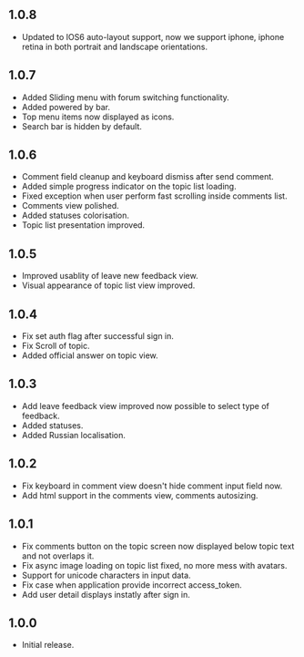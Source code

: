 ## 1.0.8 ##

* Updated to IOS6 auto-layout support, now we support iphone, iphone retina in both portrait and landscape orientations.

## 1.0.7 ##

* Added Sliding menu with forum switching functionality.
* Added powered by bar.
* Top menu items now displayed as icons.
* Search bar is hidden by default.

## 1.0.6 ##

* Comment field cleanup and keyboard dismiss after send comment.
* Added simple progress indicator on the topic list loading.
* Fixed exception when user perform fast scrolling inside comments list.
* Comments view polished.
* Added statuses colorisation.
* Topic list presentation improved.

## 1.0.5 ##

* Improved usablity of leave new feedback view.
* Visual appearance of topic list view improved.

## 1.0.4 ##

* Fix set auth flag after successful sign in.
* Fix Scroll of topic.
* Added official answer on topic view.


## 1.0.3 ##

* Add leave feedback view improved now possible to select type of feedback.
* Added statuses.
* Added Russian localisation.

## 1.0.2 ##

* Fix keyboard in comment view doesn't hide comment input field now.
* Add html support in the comments view, comments autosizing.

## 1.0.1 ##

* Fix comments button on the topic screen now displayed below topic text and not overlaps it.
* Fix async image loading on topic list fixed, no more mess with avatars.
* Support for unicode characters in input data.
* Fix case when application provide incorrect access_token.
* Add user detail displays instatly after sign in.

## 1.0.0 ##

* Initial release.